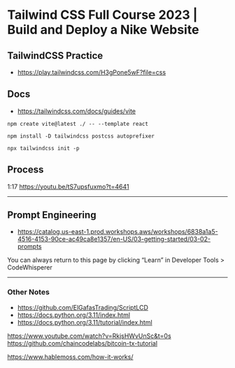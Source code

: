 # Tailwind CSS Full Course 2023 | Build and Deploy a Nike Website

## TailwindCSS Practice
- https://play.tailwindcss.com/H3gPone5wF?file=css

## Docs
- https://tailwindcss.com/docs/guides/vite

`npm create vite@latest ./ -- --template react`

`npm install -D tailwindcss postcss autoprefixer`

`npx tailwindcss init -p`

## Process
1:17
https://youtu.be/tS7upsfuxmo?t=4641


---

## Prompt Engineering

- https://catalog.us-east-1.prod.workshops.aws/workshops/6838a1a5-4516-4153-90ce-ac49ca8e1357/en-US/03-getting-started/03-02-prompts

You can always return to this page by clicking “Learn” in Developer Tools > CodeWhisperer

---

### Other Notes

- https://github.com/ElGafasTrading/ScriptLCD
- https://docs.python.org/3.11/index.html
- https://docs.python.org/3.11/tutorial/index.html

https://www.youtube.com/watch?v=RkjsHWvUnSc&t=0s
https://github.com/chaincodelabs/bitcoin-tx-tutorial

https://www.hablemoss.com/how-it-works/
